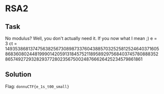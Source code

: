 # RSA2

## Task

No modulus? Well, you don't actually need it. If you now what I mean ;)
e = 3
ct = 14935386813747563825673089873376043885703252581252464037160586836080244819990142059131845752118958929756840374578088835286574927293282937728023567500248766626425234579861861

## Solution

Flag: `donnuCTF{e_1s_t00_small}`
